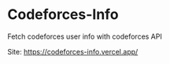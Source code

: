 # Codeforces-Info
Fetch codeforces user info with codeforces API

Site: https://codeforces-info.vercel.app/
